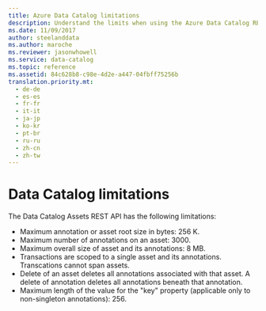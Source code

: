 ```yaml
---
title: Azure Data Catalog limitations
description: Understand the limits when using the Azure Data Catalog REST API.
ms.date: 11/09/2017
author: steelanddata
ms.author: maroche
ms.reviewer: jasonwhowell
ms.service: data-catalog
ms.topic: reference
ms.assetid: 84c628b8-c98e-4d2e-a447-04fbff75256b
translation.priority.mt: 
  - de-de
  - es-es
  - fr-fr
  - it-it
  - ja-jp
  - ko-kr
  - pt-br
  - ru-ru
  - zh-cn
  - zh-tw
---
```

# Data Catalog limitations
The Data Catalog Assets REST API has the following limitations:  
  
-   Maximum annotation or asset root size in bytes: 256 K.  
-   Maximum number of annotations on an asset: 3000.  
-   Maximum overall size of asset and its annotations: 8 MB.  
-   Transactions are scoped to a single asset and its annotations. Transcations cannot span assets.  
-   Delete of an asset deletes all annotations associated with that asset. A delete of annotation deletes all annotations beneath that annotation.  
-   Maximum length of the value for the "key" property (applicable only to non-singleton annotations): 256.